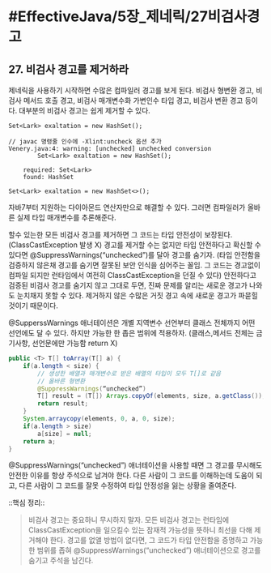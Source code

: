 # #EffectiveJava/5장_제네릭/27비검사경고

## 27. 비검사 경고를 제거하라

제네릭을 사용하기 시작하면 수많은 컴파일러 경고를 보게 된다. 비검사 형변환 경고, 비검사 메서드 호출 경고, 비검사 매개변수화 가변인수 타입 경고, 비검사 변환 경고 등이다. 대부분의 비검사 경고는 쉽게 제거할 수 있다.

`Set<Lark> exaltation = new HashSet();`

```
// javac 명령줄 인수에 -Xlint:uncheck 옵션 추가
Venery.java:4: warning: [unchecked] unchecked conversion
		Set<Lark> exaltation = new HashSet();

	required: Set<Lark>
	found: HashSet
```

`Set<Lark> exaltation = new HashSet<>();`

자바7부터 지원하는 다이아몬드 연산자만으로 해결할 수 있다. 그러면 컴파일러가 올바른 실제 타입 매개변수를 추론해준다.

할수 있는한 모든 비검사 경고를 제거하면 그 코드는 타입 안전성이 보장된다. (ClassCastException 발생 X)
경고를 제거할 수는 없지만 타입 안전하다고 확신할 수 있다면 @SuppressWarnings(“unchecked”)를 달아 경고를 숨기자. (타입 안전함을 검증하지 않은채 경고를 숨기면 잘못된 보안 인식을 심어주는 꼴임. 그 코드는 경고없이 컴파일 되지만 런타임에서 여전히 ClassCastException을 던질 수 있다)
안전하다고 검증된 비검사 경고를 숨기지 않고 그대로 두면, 진짜 문제를 알리는 새로운 경고가 나와도 눈치채지 못할 수 있다. 제거하지 않은 수많은 거짓 경고 속에 새로운 경고가 파묻힐 것이기 때문이다.

@SupperssWarnings 애너테이션은 개별 지역변수 선언부터 클래스 전체까지 어떤 선언에도 달 수 있다. 하지만 가능한 한 좁은 범위에 적용하자. (클래스,메서드 전체는 금기사항, 선언문에만 가능함 return X)

```java
public <T> T[] toArray(T[] a) {
	if(a.length < size) {
		// 생성한 배열과 매개변수로 받은 배열의 타입이 모두 T[]로 같음
		// 올바른 형변환
		@SuppressWarnings(“unchecked”)
		T[] result = (T[]) Arrays.copyOf(elements, size, a.getClass());
		return result;
	}
	System.arraycopy(elements, 0, a, 0, size);
	if(a.length > size)
		a[size] = null;
	return a;
}
```

@SuppressWarnings(“unchecked”) 애너테이션을 사용할 때면 그 경고를 무시해도 안전한 이유를 항상 주석으로 남겨야 한다. 다른 사람이 그 코드를 이해하는데 도움이 되고, 다른 사람이 그 코드를 잘못 수정하여 타입 안정성을 잃는 상황을 줄여준다. 


::핵심 정리:: 

> 비검사 경고는 중요하니 무시하지 말자. 모든 비검사 경고는 런타임에 ClassCastException을 일으킬수 있는 잠재적 가능성을 뜻하니 최선을 다해 제거해야 한다. 경고를 없앨 방법이 없다면, 그 코드가 타입 안전함을 증명하고 가능한 범위를 좁혀 @SuppressWarnings(“unchecked”) 애너테이션으로 경고를 숨기고 주석을 남긴다.








